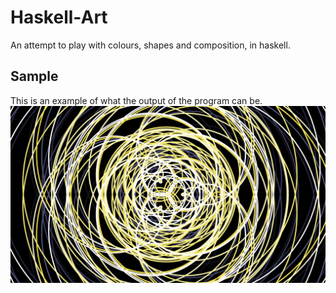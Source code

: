 Haskell-Art
===========

An attempt to play with colours, shapes and composition, in haskell.

Sample
------
This is an example of what the output of the program can be.
![Sample](sample.png "A sample of the output of the program")
